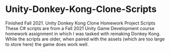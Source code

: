 # Unity-Donkey-Kong-Clone-Scripts
Finished Fall 2021. Unity Donkey Kong Clone Homework Project Scripts
These C# scripts are from a Fall 2021 Unity Game Development course homework assignment in which I was tasked with remaking Donkey Kong. While the scripts are older, when paired with the assets (which are too large to store here) the game does work well. 
